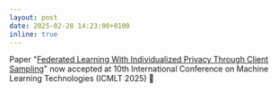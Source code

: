 ```yaml
---
layout: post
date: 2025-02-28 14:23:00+0100
inline: true
---
```


Paper "<a href="http://arxiv.org/abs/2501.17634" target="_blank">Federated Learning With Individualized Privacy Through Client Sampling</a>" now accepted at 10th International Conference on Machine Learning Technologies (ICMLT 2025) 🎉 
